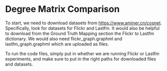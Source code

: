 # Degree Matrix Comparison

To start, we need to download datasets from https://www.aminer.cn/cosnet. Specifically, look for datasets for Flickr and Lastfm. It would also be helpful to download from the Ground Truth Mapping section the Flickr to Lastfm dictionary. We would also need flickr_graph.graphml and lastfm_graph.graphml which are uploaded as files.

To run the code files, simply put in whether we are running Flickr or Lastfm experiments, and make sure to put in the right paths for downloaded files and datasets.
